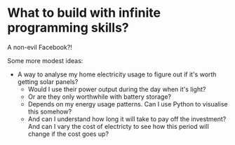 # What to build with infinite programming skills?

A non-evil Facebook?!

Some more modest ideas:

- A way to analyse my home electricity usage to figure out if it's worth getting solar panels?
  - Would I use their power output during the day when it's light?
  - Or are they only worthwhile with battery storage?
  - Depends on my energy usage patterns. Can I use Python to visualise this somehow?
  - And can I understand how long it will take to pay off the investment? And can I vary the cost of electricty to see how this period will change if the cost goes up?
